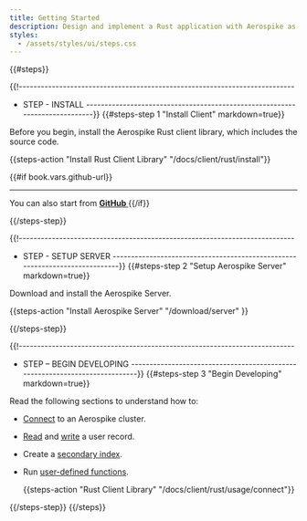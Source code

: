 ```yaml
---
title: Getting Started
description: Design and implement a Rust application with Aerospike as the database.
styles:
  - /assets/styles/ui/steps.css
---
```


{{#steps}}

{{!---------------------------------------------------------------------------
  - STEP - INSTALL
  ----------------------------------------------------------------------------}}
{{#steps-step 1 "Install Client" markdown=true}}

Before you begin, install the Aerospike Rust client library, which includes the source code.

  {{steps-action "Install Rust Client Library" "/docs/client/rust/install"}}

{{#if book.vars.github-url}}

---

You can also start from **<a id="github" href="{{book.vars.github-url}}">GitHub <span class="fa fa-github" style="font-size: 1.5em"></span></a>**
{{/if}}

{{/steps-step}}


{{!---------------------------------------------------------------------------
  - STEP - SETUP SERVER
  ----------------------------------------------------------------------------}}
{{#steps-step 2 "Setup Aerospike Server" markdown=true}}

Download and install the Aerospike Server.

  {{steps-action "Install Aerospike Server" "/download/server" }}

{{/steps-step}}


{{!---------------------------------------------------------------------------
  - STEP – BEGIN DEVELOPING
  ----------------------------------------------------------------------------}}
{{#steps-step 3 "Begin Developing" markdown=true}}

Read the following sections to understand how to:
- [Connect](/docs/client/rust/usage/connect) to an Aerospike cluster. 
- [Read](/docs/client/rust/usage/kvs/read.html) and [write](/docs/client/rust/usage/kvs/write.html) a user record.
- Create a [secondary index](/docs/client/rust/usage/query/sindex.html).
- Run [user-defined functions](/docs/client/rust/usage/udf).

  {{steps-action "Rust Client Library" "/docs/client/rust/usage/connect"}}

{{/steps-step}}
{{/steps}}
